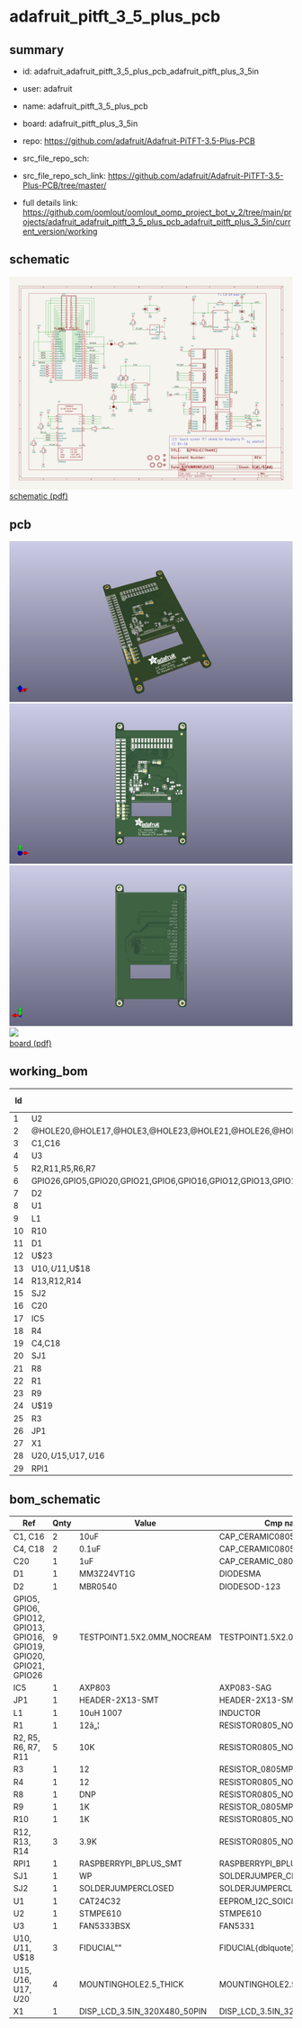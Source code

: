 # adafruit_pitft_3_5_plus_pcb
 
## summary 
* id: adafruit_adafruit_pitft_3_5_plus_pcb_adafruit_pitft_plus_3_5in
* user: adafruit
* name: adafruit_pitft_3_5_plus_pcb
* board: adafruit_pitft_plus_3_5in
* repo: https://github.com/adafruit/Adafruit-PiTFT-3.5-Plus-PCB



* src_file_repo_sch: 
* src_file_repo_sch_link: https://github.com/adafruit/Adafruit-PiTFT-3.5-Plus-PCB/tree/master/
* full details link: https://github.com/oomlout/oomlout_oomp_project_bot_v_2/tree/main/projects/adafruit_adafruit_pitft_3_5_plus_pcb_adafruit_pitft_plus_3_5in/current_version/working  

## schematic  
![](working_schematic_600.png)  
[schematic (pdf)](working_schematic.pdf) 






















## pcb  
![](working_3d_600.png) 
![](working_3d_front_600.png)  
![](working_3d_back_600.png)  
![](working_600.png)  
[board (pdf)](working.pdf)  

## working_bom
| Id | Designator | Footprint | Quantity | Designation | Supplier and ref |  | None | 
| --- | --- | --- | --- | --- | --- | --- | --- | 
| 1 | U2 | QFN16_3MM | 1 | STMPE610 |  |  | [''] | 
| 2 | @HOLE20,@HOLE17,@HOLE3,@HOLE23,@HOLE21,@HOLE26,@HOLE14,@HOLE12,@HOLE8,@HOLE2,@HOLE27,@HOLE10,@HOLE5,@HOLE13,@HOLE22,@HOLE0,@HOLE25,@HOLE15,@HOLE6,@HOLE11,@HOLE19,@HOLE9,@HOLE18,@HOLE1,@HOLE16,@HOLE7,@HOLE24,@HOLE4 |  | 28 |  |  |  | [''] | 
| 3 | C1,C16 | 0805-NO | 2 | 10uF |  |  | [''] | 
| 4 | U3 | SOT23-5@1 | 1 | FAN5333BSX |  |  | [''] | 
| 5 | R2,R11,R5,R6,R7 | 0805-NO | 5 | 10K |  |  | [''] | 
| 6 | GPIO26,GPIO5,GPIO20,GPIO21,GPIO6,GPIO16,GPIO12,GPIO13,GPIO19 | PAD-1.5X2.0 | 9 |  |  |  | [''] | 
| 7 | D2 | SOD-123 | 1 | MBR0540 |  |  | [''] | 
| 8 | U1 | SOIC8_150MIL | 1 | CAT24C32 |  |  | [''] | 
| 9 | L1 | INDUCTOR_1007 | 1 | 10uH 1007 |  |  | [''] | 
| 10 | R10 | 0805-NO | 1 | 1K |  |  | [''] | 
| 11 | D1 | SMADIODE | 1 | MM3Z24VT1G |  |  | [''] | 
| 12 | U$23 | ADAFRUIT_TEXT_20MM | 1 |  |  |  | [''] | 
| 13 | U$10,U$11,U$18 | FIDUCIAL_1MM | 3 | FIDUCIAL" |  |  | [''] | 
| 14 | R13,R12,R14 | 0805-NO | 3 | 3.9K |  |  | [''] | 
| 15 | SJ2 | SOLDERJUMPER_CLOSEDWIRE | 1 |  |  |  | [''] | 
| 16 | C20 | _0805MP | 1 | 1uF |  |  | [''] | 
| 17 | IC5 | SOT23 | 1 | AXP803 |  |  | [''] | 
| 18 | R4 | 0805-NO | 1 | 12 |  |  | [''] | 
| 19 | C4,C18 | 0805-NO | 2 | 0.1uF |  |  | [''] | 
| 20 | SJ1 | SOLDERJUMPER_CLOSEDWIRE | 1 | WP |  |  | [''] | 
| 21 | R8 | 0805-NO | 1 | DNP |  |  | [''] | 
| 22 | R1 | 0805-NO | 1 | 12â„¦ |  |  | [''] | 
| 23 | R9 | _0805MP | 1 | 1K |  |  | [''] | 
| 24 | U$19 | PCBFEAT-REV-056 | 1 |  |  |  | [''] | 
| 25 | R3 | _0805MP | 1 | 12 |  |  | [''] | 
| 26 | JP1 | 2X13_SMT_MALE | 1 |  |  |  | [''] | 
| 27 | X1 | TFT_3.5IN_320X480_50PIN | 1 |  |  |  | [''] | 
| 28 | U$20,U$15,U$17,U$16 | MOUNTINGHOLE_2.5_PLATED_THICK | 4 | MOUNTINGHOLE2.5_THICK |  |  | [''] | 
| 29 | RPI1 | RASPBERRYPI_BPLUS_SHIELD_SMT | 1 | RASPBERRYPI_BPLUS_SMT |  |  | [''] | 


## bom_schematic
| Ref | Qnty | Value | Cmp name | Footprint | Description | Vendor | DNP | 
| --- | --- | --- | --- | --- | --- | --- | --- | 
| C1, C16 | 2 | 10uF | CAP_CERAMIC0805-NOOUTLINE | working:0805-NO |  |  |  | 
| C4, C18 | 2 | 0.1uF | CAP_CERAMIC0805-NOOUTLINE | working:0805-NO |  |  |  | 
| C20 | 1 | 1uF | CAP_CERAMIC_0805MP | working:_0805MP |  |  |  | 
| D1 | 1 | MM3Z24VT1G | DIODESMA | working:SMADIODE |  |  |  | 
| D2 | 1 | MBR0540 | DIODESOD-123 | working:SOD-123 |  |  |  | 
| GPIO5, GPIO6, GPIO12, GPIO13, GPIO16, GPIO19, GPIO20, GPIO21, GPIO26 | 9 | TESTPOINT1.5X2.0MM_NOCREAM | TESTPOINT1.5X2.0MM_NOCREAM | working:PAD-1.5X2.0 |  |  |  | 
| IC5 | 1 | AXP803 | AXP083-SAG | working:SOT23 |  |  |  | 
| JP1 | 1 | HEADER-2X13-SMT | HEADER-2X13-SMT | working:2X13_SMT_MALE |  |  |  | 
| L1 | 1 | 10uH 1007 | INDUCTOR | working:INDUCTOR_1007 |  |  |  | 
| R1 | 1 | 12â„¦ | RESISTOR0805_NOOUTLINE | working:0805-NO |  |  |  | 
| R2, R5, R6, R7, R11 | 5 | 10K | RESISTOR0805_NOOUTLINE | working:0805-NO |  |  |  | 
| R3 | 1 | 12 | RESISTOR_0805MP | working:_0805MP |  |  |  | 
| R4 | 1 | 12 | RESISTOR0805_NOOUTLINE | working:0805-NO |  |  |  | 
| R8 | 1 | DNP | RESISTOR0805_NOOUTLINE | working:0805-NO |  |  |  | 
| R9 | 1 | 1K | RESISTOR_0805MP | working:_0805MP |  |  |  | 
| R10 | 1 | 1K | RESISTOR0805_NOOUTLINE | working:0805-NO |  |  |  | 
| R12, R13, R14 | 3 | 3.9K | RESISTOR0805_NOOUTLINE | working:0805-NO |  |  |  | 
| RPI1 | 1 | RASPBERRYPI_BPLUS_SMT | RASPBERRYPI_BPLUS_SMT | working:RASPBERRYPI_BPLUS_SHIELD_SMT |  |  |  | 
| SJ1 | 1 | WP | SOLDERJUMPER_CLOSED | working:SOLDERJUMPER_CLOSEDWIRE |  |  |  | 
| SJ2 | 1 | SOLDERJUMPERCLOSED | SOLDERJUMPERCLOSED | working:SOLDERJUMPER_CLOSEDWIRE |  |  |  | 
| U1 | 1 | CAT24C32 | EEPROM_I2C_SOIC8_GENERIC | working:SOIC8_150MIL |  |  |  | 
| U2 | 1 | STMPE610 | STMPE610 | working:QFN16_3MM |  |  |  | 
| U3 | 1 | FAN5333BSX | FAN5331 | working:SOT23-5@1 |  |  |  | 
| U$10, U$11, U$18 | 3 | FIDUCIAL"" | FIDUCIAL{dblquote}{dblquote} | working:FIDUCIAL_1MM |  |  |  | 
| U$15, U$16, U$17, U$20 | 4 | MOUNTINGHOLE2.5_THICK | MOUNTINGHOLE2.5_THICK | working:MOUNTINGHOLE_2.5_PLATED_THICK |  |  |  | 
| X1 | 1 | DISP_LCD_3.5IN_320X480_50PIN | DISP_LCD_3.5IN_320X480_50PIN | working:TFT_3.5IN_320X480_50PIN |  |  |  | 



